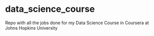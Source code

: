 # data_science_course
Repo with all the jobs done for my Data Science Course in Coursera at Johns Hopkins University
